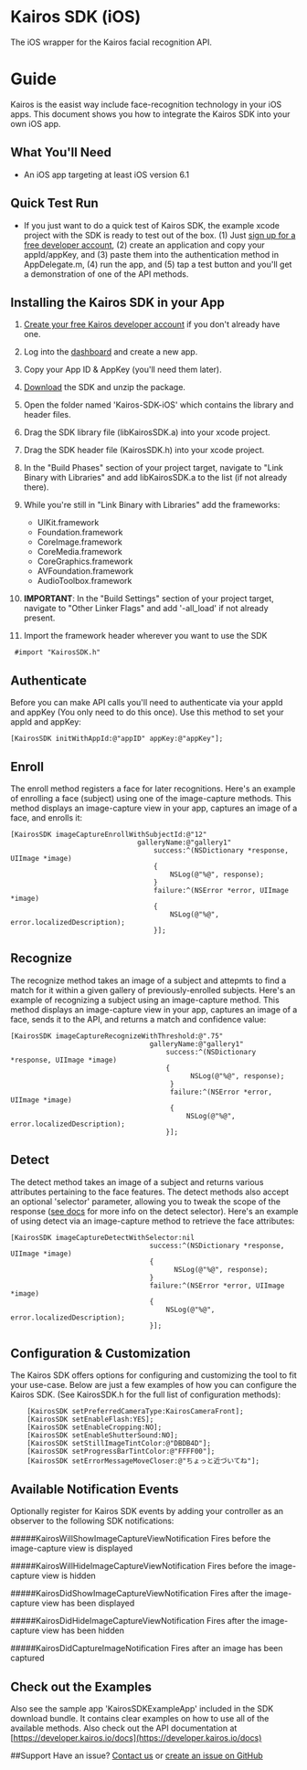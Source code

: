 Kairos SDK (iOS)
==============

The iOS wrapper for the Kairos facial recognition API.


# Guide
Kairos is the easist way include face-recognition technology in your iOS apps. This document shows you how to integrate the Kairos SDK into your own iOS app.



## What You'll Need
* An iOS app targeting at least iOS version 6.1


## Quick Test Run
* If you just want to do a quick test of Kairos SDK, the example xcode project with the SDK is ready to test out of the box. (1) Just [sign up for a free developer account](https://developer.kairos.io/signup), (2) create an application and copy your appId/appKey, and (3) paste them into the authentication method in AppDelegate.m, (4) run the app, and (5) tap a test button and you'll get a demonstration of one of the API methods.



## Installing the Kairos SDK in your App

1. [Create your free Kairos developer account](https://developer.kairos.io/signup) if you don't already have one.
2. Log into the [dashboard](https://developer.kairos.io/admin/applications) and create a new app.
3. Copy your App ID & AppKey (you'll need them later).
3. [Download](https://github.com/kairosinc/Kairos-SDK-iOS) the SDK and unzip the package.
4. Open the folder named 'Kairos-SDK-iOS' which contains the library and header files.
5. Drag the SDK library file (libKairosSDK.a) into your xcode project.
6. Drag the SDK header file (KairosSDK.h) into your xcode project.
5. In the "Build Phases" section of your project target, navigate to "Link Binary with Libraries" and add libKairosSDK.a to the list (if not already there).
6. While you're still in "Link Binary with Libraries" add the frameworks: 
	* UIKit.framework
	* Foundation.framework
	* CoreImage.framework
	* CoreMedia.framework
	* CoreGraphics.framework
	* AVFoundation.framework
	* AudioToolbox.framework


7. **IMPORTANT**: In the "Build Settings" section of your project target, navigate to "Other Linker Flags" and add '-all_load' if not already present.
  
8. Import the framework header wherever you want to use the SDK

```
 #import "KairosSDK.h"
```


## Authenticate

Before you can make API calls you'll need to authenticate via your appId and appKey (You only need to do this once). Use this method to set your appId and appKey:    

```
[KairosSDK initWithAppId:@"appID" appKey:@"appKey"];
```



## Enroll

The enroll method registers a face for later recognitions. Here's an example of enrolling a face (subject) using one of the image-capture methods. This method displays an image-capture view in your app, captures an image of a face, and enrolls it:    

```
[KairosSDK imageCaptureEnrollWithSubjectId:@"12" 
                               galleryName:@"gallery1" 
                                   success:^(NSDictionary *response, UIImage *image) 
                                   { 
                                       NSLog(@"%@", response); 
                                   } 
                                   failure:^(NSError *error, UIImage *image) 
                                   { 
                                       NSLog(@"%@", error.localizedDescription); 
                                   }];
```


## Recognize

The recognize method takes an image of a subject and attepmts to find a match for it within a given gallery of previously-enrolled subjects. Here's an example of recognizing a subject using an image-capture method. This method displays an image-capture view in your app, captures an image of a face, sends it to the API, and returns a match and confidence value:    

```
[KairosSDK imageCaptureRecognizeWithThreshold:@".75"
                                  galleryName:@"gallery1"
                                      success:^(NSDictionary *response, UIImage *image) 
                                      {
											NSLog(@"%@", response);
									   } 
									   failure:^(NSError *error, UIImage *image) 
									   {
                                           NSLog(@"%@", error.localizedDescription);     
                                      }];
```
    
    
    
## Detect

The detect method takes an image of a subject and returns various attributes pertaining to the face features. The detect methods also accept an optional 'selector' parameter, allowing you to tweak the scope of the response ([see docs](https://developer.kairos.io/docs) for more info on the detect selector). Here's an example of using detect via an image-capture method to retrieve the face attributes:    

```
[KairosSDK imageCaptureDetectWithSelector:nil
                                  success:^(NSDictionary *response, UIImage *image) 
                                  {
                                  		NSLog(@"%@", response);
                                  } 
                                  failure:^(NSError *error, UIImage *image) 
                                  {
                                      NSLog(@"%@", error.localizedDescription);
                                  }];
```
    
    
## Configuration & Customization

The Kairos SDK offers options for configuring and customizing the tool to fit your use-case. Below are just a few examples of how you can configure the Kairos SDK. (See KairosSDK.h for the full list of configuration methods):    

```
    [KairosSDK setPreferredCameraType:KairosCameraFront];
    [KairosSDK setEnableFlash:YES];
    [KairosSDK setEnableCropping:NO];
    [KairosSDK setEnableShutterSound:NO];
    [KairosSDK setStillImageTintColor:@"DBDB4D"];
    [KairosSDK setProgressBarTintColor:@"FFFF00"];
    [KairosSDK setErrorMessageMoveCloser:@"ちょっと近づいてね"];
```


    
## Available Notification Events
Optionally register for Kairos SDK events by adding your controller as an observer to the following SDK notifications:



#####KairosWillShowImageCaptureViewNotification
	Fires before the image-capture view is displayed

#####KairosWillHideImageCaptureViewNotification
	Fires before the image-capture view is hidden

#####KairosDidShowImageCaptureViewNotification
	Fires after the image-capture view has been displayed

#####KairosDidHideImageCaptureViewNotification
	Fires after the image-capture view has been hidden

#####KairosDidCaptureImageNotification
	Fires after an image has been captured



## Check out the Examples

Also see the sample app 'KairosSDKExampleApp' included in the SDK download bundle. It contains clear examples on how to use all of the available methods. Also check out the API documentation at [https://developer.kairos.io/docs](https://developer.kairos.io/docs)


##Support 
Have an issue? [Contact us](mailto:eric@kairos.com) or [create an issue on GitHub](https://github.com/kairosinc/Kairos-SDK-iOS)
